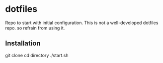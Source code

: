 # dotfiles
Repo to start with initial configuration. This is not a well-developed dotfiles
repo. so refrain from using it.

## Installation
git clone <repo>
cd <dotfiles> directory
./start.sh
